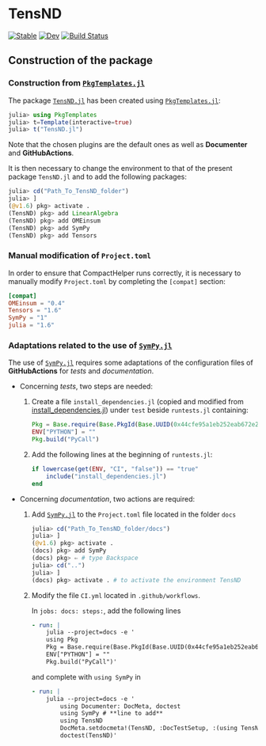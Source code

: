 # TensND

[![Stable](https://img.shields.io/badge/docs-stable-blue.svg)](https://jfbarthelemy.github.io/TensND.jl/stable)
[![Dev](https://img.shields.io/badge/docs-dev-blue.svg)](https://jfbarthelemy.github.io/TensND.jl/dev)
[![Build Status](https://github.com/jfbarthelemy/TensND.jl/workflows/CI/badge.svg)](https://github.com/jfbarthelemy/TensND.jl/actions)

## Construction of the package

### Construction from [`PkgTemplates.jl`](https://github.com/invenia/PkgTemplates.jl)

The package [`TensND.jl`](https://github.com/jfbarthelemy/TensND.jl) has been created using [`PkgTemplates.jl`](https://github.com/invenia/PkgTemplates.jl):

```julia
julia> using PkgTemplates
julia> t=Template(interactive=true)
julia> t("TensND.jl")
```

Note that the chosen plugins are the default ones as well as **Documenter** and **GitHubActions**.

It is then necessary to change the environment to that of the present package `TensND.jl` and to add the following packages:

```julia
julia> cd("Path_To_TensND_folder")
julia> ]
(@v1.6) pkg> activate .
(TensND) pkg> add LinearAlgebra
(TensND) pkg> add OMEinsum
(TensND) pkg> add SymPy
(TensND) pkg> add Tensors
```

### Manual modification of `Project.toml`

In order to ensure that CompactHelper runs correctly, it is necessary to manually modify `Project.toml` by completing the `[compat]` section:

```toml
[compat]
OMEinsum = "0.4"
Tensors = "1.6"
SymPy = "1"
julia = "1.6"
```

### Adaptations related to the use of [`SymPy.jl`](https://github.com/JuliaPy/SymPy.jl)

The use of [`SymPy.jl`](https://github.com/JuliaPy/SymPy.jl) requires some adaptations of the configuration files of **GitHubActions** for *tests* and *documentation*.

- Concerning *tests*, two steps are needed:

    1. Create a file `install_dependencies.jl` (copied and modified from [install_dependencies.jl](https://github.com/tkf/IPython.jl/blob/master/test/install_dependencies.jl)) under `test` beside `runtests.jl` containing:

        ```julia
        Pkg = Base.require(Base.PkgId(Base.UUID(0x44cfe95a1eb252eab672e2afdf69b78f), "Pkg"))
        ENV["PYTHON"] = ""
        Pkg.build("PyCall")
        ```

    1. Add the following lines at the beginning of `runtests.jl`:

        ```julia
        if lowercase(get(ENV, "CI", "false")) == "true"
            include("install_dependencies.jl")
        end
        ```

- Concerning *documentation*, two actions are required:

    1. Add [`SymPy.jl`](https://github.com/JuliaPy/SymPy.jl) to the `Project.toml` file located in the folder `docs`

        ```julia
        julia> cd("Path_To_TensND_folder/docs")
        julia> ]
        (@v1.6) pkg> activate .
        (docs) pkg> add SymPy
        (docs) pkg> ⇐ # type Backspace
        julia> cd("..")
        julia> ]
        (docs) pkg> activate . # to activate the environment TensND
        ```

    1. Modify the file `CI.yml` located in `.github/workflows`.

       In `jobs: docs: steps:`, add the following lines

        ```yml
        - run: |
            julia --project=docs -e '
            using Pkg
            Pkg = Base.require(Base.PkgId(Base.UUID(0x44cfe95a1eb252eab672e2afdf69b78f), "Pkg"))
            ENV["PYTHON"] = ""
            Pkg.build("PyCall")'
        ```

        and complete with `using SymPy` in

        ```yml
        - run: |
            julia --project=docs -e '
                using Documenter: DocMeta, doctest
                using SymPy # **line to add**
                using TensND
                DocMeta.setdocmeta!(TensND, :DocTestSetup, :(using TensND); recursive=true)
                doctest(TensND)'
        ```
